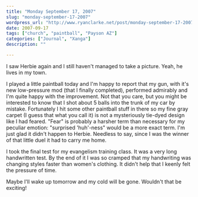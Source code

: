 ```yaml
---
title: "Monday September 17, 2007"
slug: "monday-september-17-2007"
wordpress_url: "http://www.ryanclarke.net/post/monday-september-17-2007/"
date: 2007-09-17
tags: ["church", "paintball", "Payson AZ"]
categories: ["Journal", "Xanga"]
description: ""

---
```


I saw Herbie again and I still haven't managed to take a picture. Yeah, he lives in my town.

I played a little paintball today and I'm happy to report that my gun, with it's new low-pressure mod (that I finally completed), performed admirably and I'm quite happy with the improvement. Not that you care, but you might be interested to know that I shot about 5 balls into the trunk of my car by mistake. Fortunately I hit some other paintball stuff in there so my fine gray carpet (I guess that what you call it) is not a mysteriously tie-dyed design like I had feared. "Fear" is probably a harsher term than necessary for my peculiar emotion: "surprised 'huh'-ness" would be a more exact term. I'm just glad it didn't happen to Herbie. Needless to say, since I was the winner of that little duel it had to carry me home.

I took the final test for my evangelism training class. It was a very long handwritten test. By the end of it I was so cramped that my handwriting was changing styles faster than women's clothing. It didn't help that I keenly felt the pressure of time.

Maybe I'll wake up tomorrow and my cold will be gone. Wouldn't that be exciting!
